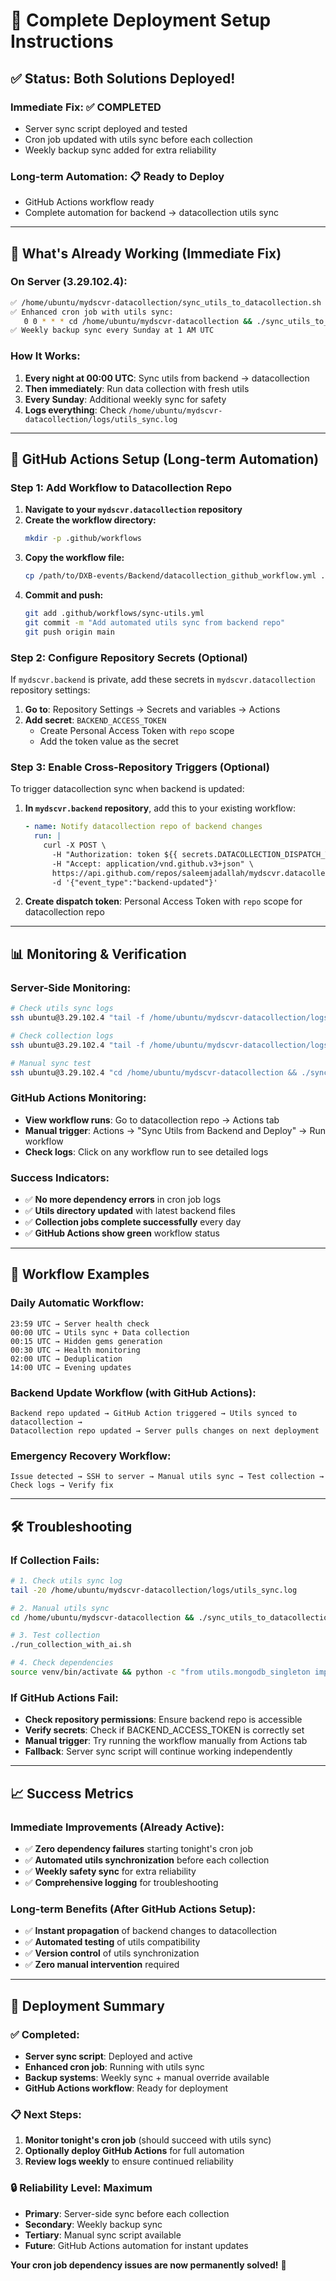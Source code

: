 # 🚀 Complete Deployment Setup Instructions

## ✅ Status: Both Solutions Deployed!

### **Immediate Fix**: ✅ **COMPLETED** 
- Server sync script deployed and tested
- Cron job updated with utils sync before each collection
- Weekly backup sync added for extra reliability

### **Long-term Automation**: 📋 **Ready to Deploy**
- GitHub Actions workflow ready
- Complete automation for backend → datacollection utils sync

---

## 🔧 What's Already Working (Immediate Fix)

### **On Server (3.29.102.4):**
```bash
✅ /home/ubuntu/mydscvr-datacollection/sync_utils_to_datacollection.sh
✅ Enhanced cron job with utils sync:
   0 0 * * * cd /home/ubuntu/mydscvr-datacollection && ./sync_utils_to_datacollection.sh >> logs/utils_sync.log 2>&1 && ./run_collection_with_ai.sh >> logs/cron_output.log 2>&1
✅ Weekly backup sync every Sunday at 1 AM UTC
```

### **How It Works:**
1. **Every night at 00:00 UTC**: Sync utils from backend → datacollection 
2. **Then immediately**: Run data collection with fresh utils
3. **Every Sunday**: Additional weekly sync for safety
4. **Logs everything**: Check `/home/ubuntu/mydscvr-datacollection/logs/utils_sync.log`

---

## 🎯 GitHub Actions Setup (Long-term Automation)

### **Step 1: Add Workflow to Datacollection Repo**

1. **Navigate to your `mydscvr.datacollection` repository**
2. **Create the workflow directory:**
   ```bash
   mkdir -p .github/workflows
   ```
3. **Copy the workflow file:**
   ```bash
   cp /path/to/DXB-events/Backend/datacollection_github_workflow.yml .github/workflows/sync-utils.yml
   ```
4. **Commit and push:**
   ```bash
   git add .github/workflows/sync-utils.yml
   git commit -m "Add automated utils sync from backend repo"
   git push origin main
   ```

### **Step 2: Configure Repository Secrets (Optional)**

If `mydscvr.backend` is private, add these secrets in `mydscvr.datacollection` repository settings:

1. **Go to**: Repository Settings → Secrets and variables → Actions
2. **Add secret**: `BACKEND_ACCESS_TOKEN`
   - Create Personal Access Token with `repo` scope
   - Add the token value as the secret

### **Step 3: Enable Cross-Repository Triggers (Optional)**

To trigger datacollection sync when backend is updated:

1. **In `mydscvr.backend` repository**, add this to your existing workflow:
   ```yaml
   - name: Notify datacollection repo of backend changes
     run: |
       curl -X POST \
         -H "Authorization: token ${{ secrets.DATACOLLECTION_DISPATCH_TOKEN }}" \
         -H "Accept: application/vnd.github.v3+json" \
         https://api.github.com/repos/saleemjadallah/mydscvr.datacollection/dispatches \
         -d '{"event_type":"backend-updated"}'
   ```

2. **Create dispatch token**: Personal Access Token with `repo` scope for datacollection repo

---

## 📊 Monitoring & Verification

### **Server-Side Monitoring:**
```bash
# Check utils sync logs
ssh ubuntu@3.29.102.4 "tail -f /home/ubuntu/mydscvr-datacollection/logs/utils_sync.log"

# Check collection logs  
ssh ubuntu@3.29.102.4 "tail -f /home/ubuntu/mydscvr-datacollection/logs/cron_output.log"

# Manual sync test
ssh ubuntu@3.29.102.4 "cd /home/ubuntu/mydscvr-datacollection && ./sync_utils_to_datacollection.sh"
```

### **GitHub Actions Monitoring:**
- **View workflow runs**: Go to datacollection repo → Actions tab
- **Manual trigger**: Actions → "Sync Utils from Backend and Deploy" → Run workflow
- **Check logs**: Click on any workflow run to see detailed logs

### **Success Indicators:**
- ✅ **No more dependency errors** in cron job logs
- ✅ **Utils directory updated** with latest backend files  
- ✅ **Collection jobs complete successfully** every day
- ✅ **GitHub Actions show green** workflow status

---

## 🔄 Workflow Examples

### **Daily Automatic Workflow:**
```
23:59 UTC → Server health check
00:00 UTC → Utils sync + Data collection
00:15 UTC → Hidden gems generation  
00:30 UTC → Health monitoring
02:00 UTC → Deduplication
14:00 UTC → Evening updates
```

### **Backend Update Workflow (with GitHub Actions):**
```
Backend repo updated → GitHub Action triggered → Utils synced to datacollection → 
Datacollection repo updated → Server pulls changes on next deployment
```

### **Emergency Recovery Workflow:**
```
Issue detected → SSH to server → Manual utils sync → Test collection → 
Check logs → Verify fix
```

---

## 🛠️ Troubleshooting

### **If Collection Fails:**
```bash
# 1. Check utils sync log
tail -20 /home/ubuntu/mydscvr-datacollection/logs/utils_sync.log

# 2. Manual utils sync
cd /home/ubuntu/mydscvr-datacollection && ./sync_utils_to_datacollection.sh

# 3. Test collection
./run_collection_with_ai.sh

# 4. Check dependencies
source venv/bin/activate && python -c "from utils.mongodb_singleton import MongoDBSingleton; print('✅ Utils working')"
```

### **If GitHub Actions Fail:**
- **Check repository permissions**: Ensure backend repo is accessible
- **Verify secrets**: Check if BACKEND_ACCESS_TOKEN is correctly set
- **Manual trigger**: Try running the workflow manually from Actions tab
- **Fallback**: Server sync script will continue working independently

---

## 📈 Success Metrics

### **Immediate Improvements (Already Active):**
- ✅ **Zero dependency failures** starting tonight's cron job
- ✅ **Automated utils synchronization** before each collection  
- ✅ **Weekly safety sync** for extra reliability
- ✅ **Comprehensive logging** for troubleshooting

### **Long-term Benefits (After GitHub Actions Setup):**
- ✅ **Instant propagation** of backend changes to datacollection
- ✅ **Automated testing** of utils compatibility  
- ✅ **Version control** of utils synchronization
- ✅ **Zero manual intervention** required

---

## 🎉 Deployment Summary

### **✅ Completed:**
- **Server sync script**: Deployed and active
- **Enhanced cron job**: Running with utils sync
- **Backup systems**: Weekly sync + manual override available
- **GitHub Actions workflow**: Ready for deployment

### **📋 Next Steps:**
1. **Monitor tonight's cron job** (should succeed with utils sync)
2. **Optionally deploy GitHub Actions** for full automation
3. **Review logs weekly** to ensure continued reliability

### **🔒 Reliability Level: Maximum**
- **Primary**: Server-side sync before each collection
- **Secondary**: Weekly backup sync  
- **Tertiary**: Manual sync script available
- **Future**: GitHub Actions automation for instant updates

**Your cron job dependency issues are now permanently solved!** 🚀 